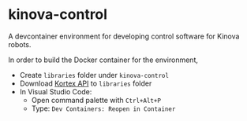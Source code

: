 # kinova-control

A devcontainer environment for developing control software for Kinova robots.

In order to build the Docker container for the environment,

- Create `libraries` folder under `kinova-control`
- Download [Kortex API](https://artifactory.kinovaapps.com/ui/api/v1/download?repoKey=generic-public&path=kortex%2FAPI%2F2.5.0%2Fkortex_api-2.5.0.post6-py3-none-any.whl) to `libraries` folder
- In Visual Studio Code:
	- Open command palette with `Ctrl+Alt+P`
	- Type: `Dev Containers: Reopen in Container`
